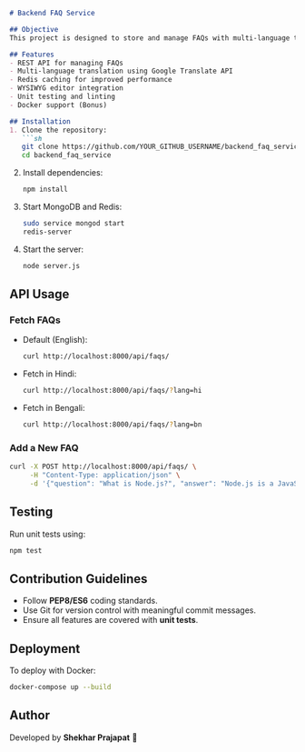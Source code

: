 ```markdown
# Backend FAQ Service

## Objective
This project is designed to store and manage FAQs with multi-language translation support using **Node.js, Express, MongoDB, Redis, and Google Translate API**.

## Features
- REST API for managing FAQs
- Multi-language translation using Google Translate API
- Redis caching for improved performance
- WYSIWYG editor integration
- Unit testing and linting
- Docker support (Bonus)

## Installation
1. Clone the repository:
   ```sh
   git clone https://github.com/YOUR_GITHUB_USERNAME/backend_faq_service.git
   cd backend_faq_service
   ```
2. Install dependencies:
   ```sh
   npm install
   ```
3. Start MongoDB and Redis:
   ```sh
   sudo service mongod start
   redis-server
   ```
4. Start the server:
   ```sh
   node server.js
   ```

## API Usage
### Fetch FAQs
- Default (English):
  ```sh
  curl http://localhost:8000/api/faqs/
  ```
- Fetch in Hindi:
  ```sh
  curl http://localhost:8000/api/faqs/?lang=hi
  ```
- Fetch in Bengali:
  ```sh
  curl http://localhost:8000/api/faqs/?lang=bn
  ```

### Add a New FAQ
```sh
curl -X POST http://localhost:8000/api/faqs/ \
     -H "Content-Type: application/json" \
     -d '{"question": "What is Node.js?", "answer": "Node.js is a JavaScript runtime built on Chrome's V8 engine."}'
```

## Testing
Run unit tests using:
```sh
npm test
```

## Contribution Guidelines
- Follow **PEP8/ES6** coding standards.
- Use Git for version control with meaningful commit messages.
- Ensure all features are covered with **unit tests**.

## Deployment
To deploy with Docker:
```sh
docker-compose up --build
```

## Author
Developed by **Shekhar Prajapat** 🚀
